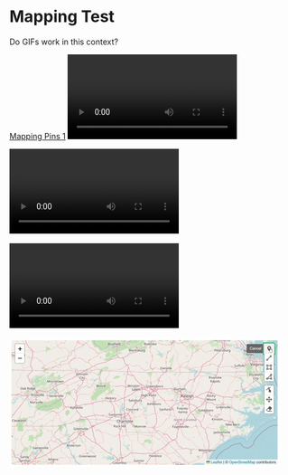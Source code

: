 # Mapping Test

Do GIFs work in this context?

[Mapping Pins 1](../_embeds) <video controls src="../_embeds/MappingPins1.mp4" title="Mapping Pins 1"></video>

<video controls src="../_embeds/MappingPins2.mp4" title="Title"></video>

<video controls src="../_embeds/MappingPins3.mp4" title="Title"></video>

![Mapping - drop a pin](../_embeds/pointsGIF1.gif)
